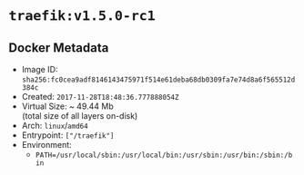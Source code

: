 # `traefik:v1.5.0-rc1`

## Docker Metadata

- Image ID: `sha256:fc0cea9adf8146143475971f514e61deba68db0309fa7e74d8a6f565512d384c`
- Created: `2017-11-28T18:48:36.777888054Z`
- Virtual Size: ~ 49.44 Mb  
  (total size of all layers on-disk)
- Arch: `linux`/`amd64`
- Entrypoint: `["/traefik"]`
- Environment:
  - `PATH=/usr/local/sbin:/usr/local/bin:/usr/sbin:/usr/bin:/sbin:/bin`
